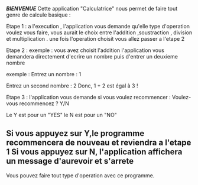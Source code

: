 *********************BIENVENUE*********************
Cette application "Calculatrice" nous permet de faire tout genre de calcule basique :

Etape  1 :
a l'execution , l'application vous demande qu'elle type d'operation voulez vous faire, vous aurait le choix entre l'addition ,soustraction , division et multiplication . une fois l'operation choisit vous allez passer a l'etape 2 

Etape 2 : exemple : vous avez choisit l'addition
l'application vous demandera directement d'ecrire un nombre puis d'entrer un deuxieme nombre 
 
 exemple : Entrez un nombre : 1

Entrez un second nombre : 2
Donc, 1 + 2 est égal à 3 !

Etape 3 : l'application vous demande si vous voulez recommencer :
Voulez-vous recommencez ? Y/N 

Le Y est pour un "YES"
le N est pour un "NO"

Si vous appuyez sur Y,le programme recommencera de nouveau et reviendra a l'etape 1
Si vous appuyez sur N, l'application affichera un message d'aurevoir et s'arrete
------------------------------------------------------------------------------
Vous pouvez faire tout type d'operation avec ce programme.
